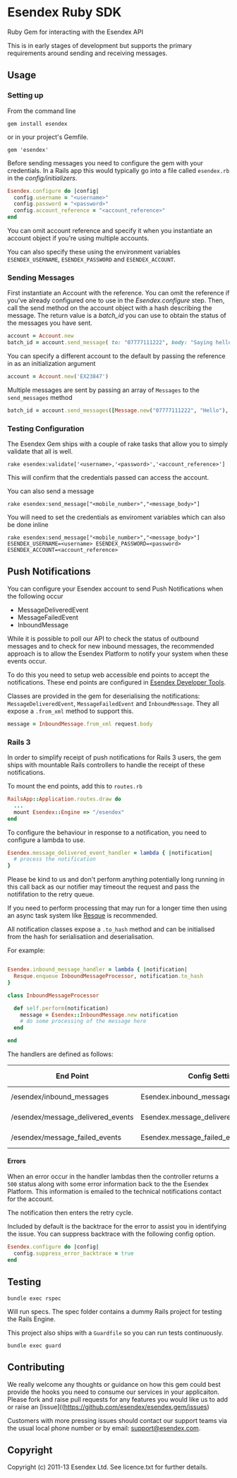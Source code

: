 # Esendex Ruby SDK

Ruby Gem for interacting with the Esendex API

This is in early stages of development but supports the primary requirements around sending and receiving messages.

## Usage

### Setting up

From the command line

    gem install esendex

or in your project's Gemfile.

    gem 'esendex'

Before sending messages you need to configure the gem with your credentials. In a Rails app this would typically go into a file called `esendex.rb` in the *config/initializers*.

```ruby
Esendex.configure do |config|
  config.username = "<username>"
  config.password = "<password>"
  config.account_reference = "<account_reference>"
end
```

You can omit account reference and specify it when you instantiate an account object if you're using multiple accounts.

You can also specify these using the environment variables `ESENDEX_USERNAME`, `ESENDEX_PASSWORD` and `ESENDEX_ACCOUNT`.

### Sending Messages

First instantiate an Account with the reference. You can omit the reference if you've already configured one to use in the *Esendex.configure* step.
Then, call the send method on the account object with a hash describing the message. The return value is a *batch_id* you can use to obtain the status of the messages you have sent.

```ruby
account = Account.new
batch_id = account.send_message( to: "07777111222", body: "Saying hello to the world with the help of Esendex")
```
You can specify a different account to the default by passing the reference in as an initialization argument

```ruby
account = Account.new('EX23847')
```

Multiple messages are sent by passing an array of `Messages` to the `send_messages` method
	
```ruby
batch_id = account.send_messages([Message.new("07777111222", "Hello"), Message.new("07777111333", "Hi")])
```

### Testing Configuration

The Esendex Gem ships with a couple of rake tasks that allow you to simply validate that all is well.

    rake esendex:validate['<username>,'<password>','<account_reference>']

This will confirm that the credentials passed can access the account.

You can also send a message

    rake esendex:send_message["<mobile_number>","<message_body>"]

You will need to set the credentials as enviroment variables which can also be done inline

    rake esendex:send_message["<mobile_number>","<message_body>"] ESENDEX_USERNAME=<username> ESENDEX_PASSWORD=<password> ESENDEX_ACCOUNT=<account_reference>


## Push Notifications

You can configure your Esendex account to send Push Notifications when the following occur

+ MessageDeliveredEvent
+ MessageFailedEvent
+ InboundMessage

While it is possible to poll our API to check the status of outbound messages and to check for new inbound messages, the recommended approach is to allow the Esendex Platform to notify your system when these events occur.

To do this you need to setup web accessible end points to accept the notifications. These end points are configured in [Esendex Developer Tools](https://www.esendex.com/developertools).

Classes are provided in the gem for deserialising the notifications: `MessageDeliveredEvent`, `MessageFailedEvent` and `InboundMessage`. They all expose a `.from_xml` method to support this.

```ruby
message = InboundMessage.from_xml request.body
```

### Rails 3

In order to simplify receipt of push notifications for Rails 3 users, the gem ships with mountable Rails controllers to handle the receipt of these notifications.

To mount the end points, add this to `routes.rb`

```ruby
RailsApp::Application.routes.draw do
  ...
  mount Esendex::Engine => "/esendex"
end
```

To configure the behaviour in response to a notification, you need to configure a lambda to use.

```ruby
Esendex.message_delivered_event_handler = lambda { |notification| 
  # process the notification
}
```

Please be kind to us and don't perform anything potentially long running in this call back as our notifier may timeout the request and pass the notififation to the retry queue. 

If you need to perform processing that may run for a longer time then using an async task system like [Resque](https://github.com/defunkt/resque) is recommended.

All notification classes expose a `.to_hash` method and can be initialised from the hash for serialisatiion and deserialisation.

For example:

```ruby

Esendex.inbound_message_handler = lambda { |notification| 
  Resque.enqueue InboundMessageProcessor, notification.to_hash
}

class InboundMessageProcessor

  def self.perform(notification)
    message = Esendex::InboundMessage.new notification
    # do some processing of the message here
  end

end
``` 

The handlers are defined as follows:

| End Point| Config Setting | Notification Class | Developer Tools |
| -------- | -------------- | ------------------ | --------------- |
| /esendex/inbound_messages | Esendex.inbound_message_handler | InboundMessage | SMS received |
| /esendex/message_delivered_events | Esendex.message_delivered_event_handler | MessageDeliveredEvent | SMS delivered |
| /esendex/message_failed_events | Esendex.message_failed_event_handler | MessageFailedEvent | SMS failed |

#### Errors

When an error occur in the handler lambdas then the controller returns a `500` status along with some error information back to the the Esendex Platform. This information is emailed to the technical notifications contact for the account.

The notification then enters the retry cycle. 

Included by default is the backtrace for the error to assist you in identifying the issue. You can suppress backtrace with the following config option.

```ruby
Esendex.configure do |config|
  config.suppress_error_backtrace = true
end
```

## Testing

    bundle exec rspec
  
Will run specs. The spec folder contains a dummy Rails project for testing the Rails Engine.

This project also ships with a `Guardfile` so you can run tests continuously.

    bundle exec guard


## Contributing

We really welcome any thoughts or guidance on how this gem could best provide the hooks you need to consume our services in your applicaiton. Please fork and raise pull requests for any features you would like us to add or raise an [issue]((https://github.com/esendex/esendex.gem/issues)

Customers with more pressing issues should contact our support teams via the usual local phone number or by email: [support@esendex.com](mailto:support@esendex.com).

## Copyright

Copyright (c) 2011-13 Esendex Ltd. See licence.txt for further details.

